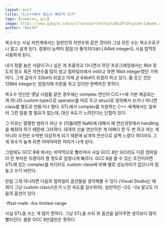 ```yaml
---
layout: post
title: "C/C++에서 복소수 빠르게 쓰기"
tags: [complex, gcc]
image: https://www.google.com/url?sa=i&url=https%3A%2F%2Fspiderlabweb.com%2Fcpp-program-add-two-complex-numbers-classes%2Fcomplex-number%2F&psig=AOvVaw2nRZzdG1a4tzF7p9HWC_zS&ust=1573613234514000&source=images&cd=vfe&ved=0CAIQjRxqFwoTCJj5g6TU4-UCFQAAAAAdAAAAABAD
author: "Keith"
---
```


복소수는 사실 자연계에서는 일반인의 자연수와 같은 것이라 그냥 모든 수는 복소수로구나 알고 살게 된다. 컴퓨터 능력이 점점 더 좋아지다보니 64bit integer도 사실 밥먹듯 사용하게 된다. 

내가 정말 늙은 사람이구나 싶은 게 초중학교 다니면서 하던 프로그래밍에서는 8bit 정도의 정수 혹은 자연수를 많이 썼고 컴파일러에서 int라고 하면 16bit integer였던 기억이다. 그게 갑자기 32bit이 되었고 이제 곧 64bit이 되겠지 하고 있다. 좀 웃긴 것은 128bit integer는 암암리에 지원을 하고 있지만 완벽하진 못하다. 

복소수 연산은 옛날 사람들 같은 경우에는 complex 연산이 C/C++에 기본 제공되는 게 아니라 custom type으로 operator를 따로 두고 struct로 정의해서 쓰거나 아니면 class를 별도로 만들거나 했다. STL에서 complex를 지원하는 C++ 세계에서는 일부러 그런 일을 할 필요가 없는데, 대신 속도가 느려진다는 단점이 있다. 

그 이유는 멀쩡한 범위가 아닌 수 (이를테면 NaN)에 대해서 매 연산과정에서 handling을 해줘야 하기 때문에 그러하다. 대개의 산술 연산이란 게 어쩌다 한 두 번 하고 마는 게 아니라 수천만 수억번 이상하게 되기 때문에 낱개의 연산으로 살짝 느렸다 하더라도 그게 회수가 늘게 되면 어마어마한 차이가 나게 된다.

그럼에도 GCC 8에 와서는 비약적으로 빨라져서 사실 GCC 8만 되더라도 다른 컴파일러 안 부러운 지경이라 할 정도로 엄청나게 빠르다. GCC 8을 쓸 수 있는 조건이라면 STL에 있는 complex를 쓰더라도 custom class에 비해 별로 성능차이가 없으니까 맘놓고 쓰기 바란다. 

만일 그게 아니라면 다음의 컴파일러 옵션들을 생각해볼 수 있다 (Visual Studio는 예외다 그냥 custom class쓰든가 느린 속도를 감수하자). 일반적인 -O3, -Os 말고도 다음의 옵션이 있다. 

-ffast-math
-fcx-limited-range

사실 STL을 쓰는 게 많이 편하다. 그냥 STL을 쓰되 위 옵션을 달아주면 생각보다 많이 빨라진다. 물론 GCC 8만큼만은 못하다. 